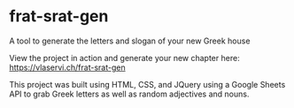# frat-srat-gen
A tool to generate the letters and slogan of your new Greek house

View the project in action and generate your new chapter here: https://vlaservi.ch/frat-srat-gen

This project was built using HTML, CSS, and JQuery using a Google Sheets API to grab Greek letters as well as random adjectives and nouns.